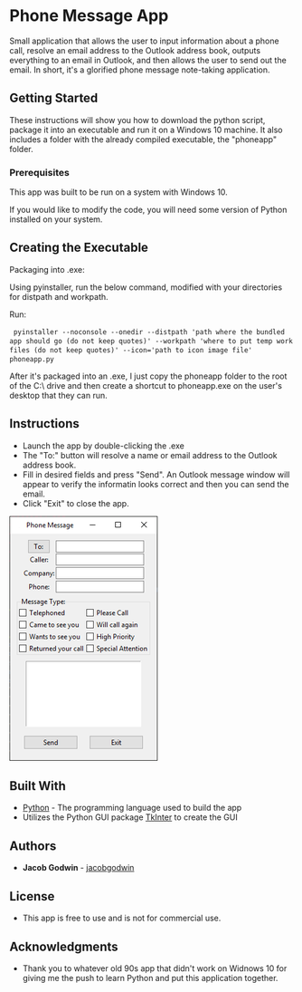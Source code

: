 # Phone Message App

Small application that allows the user to input information about a phone call, resolve an email address to the Outlook address book, outputs everything to an email in Outlook, and then allows the user to send out the email. In short, it's a glorified phone message note-taking application.

## Getting Started

These instructions will show you how to download the python script, package it into an executable and run it on a Windows 10 machine. It also includes a folder with the already compiled executable, the "phoneapp" folder.

### Prerequisites

This app was built to be run on a system with Windows 10.

If you would like to modify the code, you will need some version of Python installed on your system.

## Creating the Executable

Packaging into .exe:

Using pyinstaller, run the below command, modified with your directories for distpath and workpath.

Run:
```
 pyinstaller --noconsole --onedir --distpath 'path where the bundled app should go (do not keep quotes)' --workpath 'where to put temp work files (do not keep quotes)' --icon='path to icon image file' phoneapp.py
```
After it's packaged into an .exe, I just copy the phoneapp folder to the root of the C:\ drive and then create a shortcut to phoneapp.exe on the user's desktop that they can run.

## Instructions

* Launch the app by double-clicking the .exe
* The "To:" button will resolve a name or email address to the Outlook address book.
* Fill in desired fields and press "Send". An Outlook message window will appear to verify the informatin looks correct and then you can send the email.
* Click "Exit" to close the app.

![Screenshot of the app](https://github.com/JacobG04/phone_message/blob/master/images/phone_message_screencap.PNG)

## Built With

* [Python](https://www.python.org/downloads/) - The programming language used to build the app
* Utilizes the Python GUI package [TkInter](https://wiki.python.org/moin/TkInter) to create the GUI

## Authors

* **Jacob Godwin** - [jacobgodwin](https://github.com/jacobgodwin)

## License

* This app is free to use and is not for commercial use.

## Acknowledgments

* Thank you to whatever old 90s app that didn't work on Widnows 10 for giving me the push to learn Python and put this application together.
